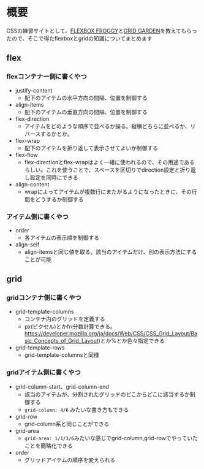 # 概要

CSSの練習サイトとして、[FLEXBOX FROGGY](https://flexboxfroggy.com/#ja)と[GRID GARDEN](https://cssgridgarden.com/#ja)を教えてもらったので、そこで得たflexboxとgridの知識についてまとめます

## flex

### flexコンテナー側に書くやつ

* justify-content
  * 配下のアイテムの水平方向の間隔、位置を制御する
* align-items
  * 配下のアイテムの垂直方向の間隔、位置を制御する
* flex-direction
  * アイテムをどのような順序で並べるか操る。縦横どちらに並べるか、リバースするかとか。
* flex-wrap
  * 配下のアイテムを折り返して表示させてよいか制御する
* flex-flow
  * flex-directionとflex-wrapはよく一緒に使われるので、その用途であるらしい。これを使うことで、スペースを区切りでdirection設定と折り返し設定を同時にできる
* align-content
  * wrapによってアイテムが複数行にまたがるようになったときに、その行間をどうするか制御する

### アイテム側に書くやつ

* order
  * 各アイテムの表示順を制御する
* align-self
  * align-itemsと同じ値を取る。該当のアイテムだけ、別の表示方法にすることが可能

## grid


### gridコンテナ側に書くやつ

* grid-template-columns
  * コンテナ内のグリッドを定義する
  * px(ピクセル)とかfr(分数計算できる。https://developer.mozilla.org/ja/docs/Web/CSS/CSS_Grid_Layout/Basic_Concepts_of_Grid_Layout)とか%とか色々指定できる
* grid-template-rows
  * grid-template-columnsと同様

### gridアイテム側に書くやつ

* grid-column-start、grid-column-end
  * 該当のアイテムが、分割されたグリッドのどこからどこに該当するか制御する
  * `grid-column: 4/6` みたいな書き方もできる
* grid-row
  * grid-column系と同じことができる
* grid-area
  * `grid-area: 1/1/3/6`みたいな感じでgrid-column,grid-rowでやっていたことを簡略化できる
* order
  * グリッドアイテムの順序を変えられる
